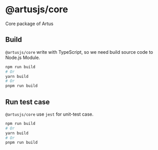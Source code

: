 # @artusjs/core

Core package of Artus

## Build

`@artusjs/core` write with TypeScript, so we need build source code to Node.js Module.

```bash
npm run build
# Or
yarn build
# Or
pnpm run build
```

## Run test case

`@artusjs/core` use `jest` for unit-test case.

```bash
npm run build
# Or
yarn build
# Or
pnpm run build
```
